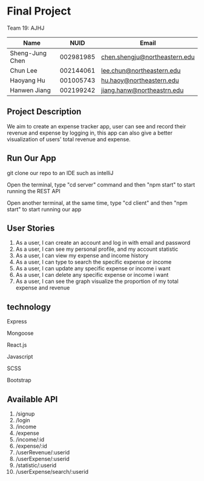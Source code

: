 # Final Project

Team 19: AJHJ

| Name | NUID | Email|
| ---------- | ---------- | ---------- |
| Sheng-Jung Chen | 002981985 | chen.shengju@northeastern.edu |
| Chun Lee | 002144061 | lee.chun@northeastern.edu |
| Haoyang Hu | 001005743 | hu.haoy@northeastern.edu |
| Hanwen Jiang | 002199242 | jiang.hanw@northeastrn.edu |

## Project Description

We aim to create an expense tracker app, user can see and record their revenue and expense by logging in,
this app can also give a better visualization of users' total revenue and expense.

## Run Our App

git clone our repo to an IDE such as intelliJ

Open the terminal, type "cd server" command and then "npm start" to start running the REST API

Open another terminal, at the same time, type "cd client" and then "npm start" to start running our app

## User Stories

1. As a user, I can create an account and log in with email and password
2. As a user, I can see my personal profile, and my account statistic
3. As a user, I can view my expense and income history
4. As a user, I can type to search the specific expense or income
5. As a user, I can update any specific expense or income i want
6. As a user, I can delete any specific expense or income i want
7. As a user, I can see the graph visualize the proportion of my total expense and revenue

## technology

Express

Mongoose

React.js

Javascript

SCSS

Bootstrap

## Available API

1. /signup
2. /login
3. /income
4. /expense
5. /income/:id
6. /expense/:id 
7. /userRevenue/:userid
8. /userExpense/:userid
9. /statistic/:userid
10. /userExpense/search/:userid